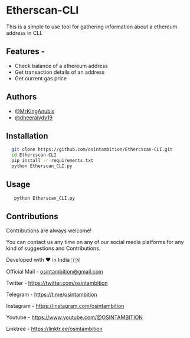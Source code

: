 # Etherscan-CLI

This is a simple to use tool for gathering information about a ethereum address in CLI. 

## Features - 

  - Check balance of a ethereum address
  - Get transaction details of an address
  - Get current gas price

## Authors

- [@MrKingAnubis](https://github.com/MrKingAnubis)
- [@dheerajydv19](https://www.github.com/dheerajydv19)


## Installation

```bash
  git clone https://github.com/osintambition/Ethercscan-CLI.git
  cd Ethercscan-CLI
  pip install -r requirements.txt
  python Etherscan_CLI.py
```

## Usage 

```bash
   python Etherscan_CLI.py
```

## Contributions

Contributions are always welcome!

You can contact us any time on any of our social media platforms for any kind of suggestions and Contributions.

Developed with ❤️ in India 🇮🇳 

Official Mail - 
osintambition@gmail.com

Twitter - 
https://twitter.com/osintambition

Telegram - 
https://t.me/osintambition

Instagram - 
https://instagram.com/osintambition

Youtube - 
https://www.youtube.com/@OSINTAMBITION

Linktree - 
https://linktr.ee/osintambition
